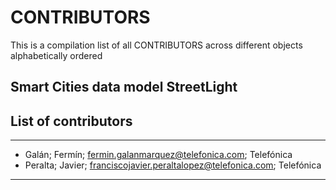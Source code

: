 # CONTRIBUTORS
This is a compilation list of all CONTRIBUTORS across different objects alphabetically ordered

## Smart Cities data model StreetLight

## List of contributors
___
- Galán; Fermín; fermin.galanmarquez@telefonica.com; Telefónica
- Peralta; Javier; franciscojavier.peraltalopez@telefonica.com; Telefónica
____
